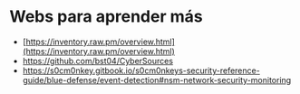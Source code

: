 # Webs para aprender más

- [https://inventory.raw.pm/overview.html](https://inventory.raw.pm/overview.html)
- https://github.com/bst04/CyberSources
- https://s0cm0nkey.gitbook.io/s0cm0nkeys-security-reference-guide/blue-defense/event-detection#nsm-network-security-monitoring

